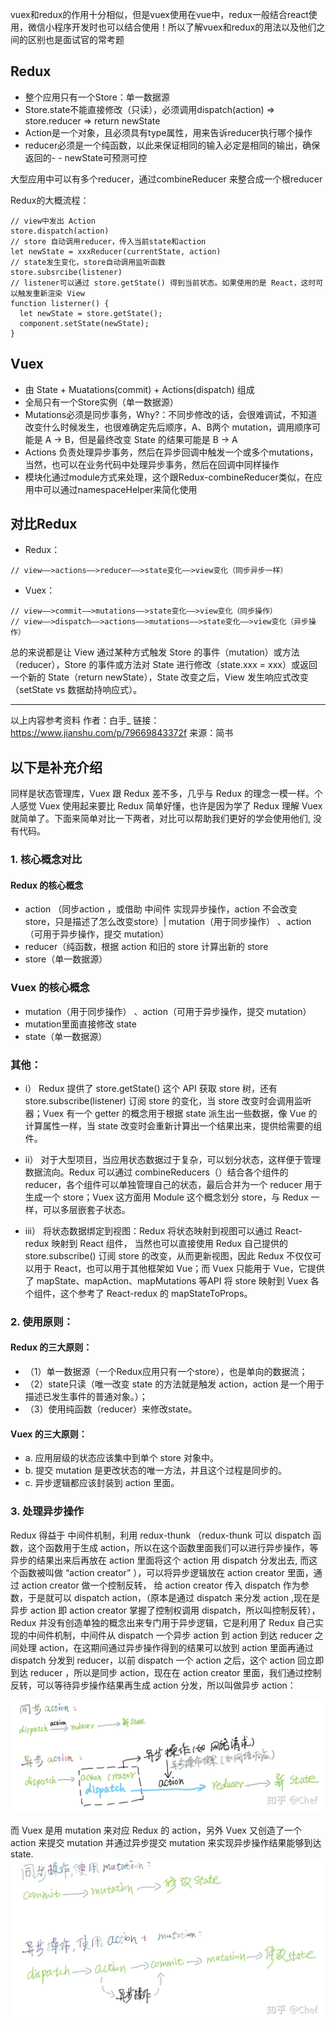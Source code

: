 vuex和redux的作用十分相似，但是vuex使用在vue中，redux一般结合react使用，微信小程序开发时也可以结合使用！所以了解vuex和redux的用法以及他们之间的区别也是面试官的常考题

## Redux
- 整个应用只有一个Store：单一数据源
- Store.state不能直接修改（只读），必须调用dispatch(action) => store.reducer => return newState
- Action是一个对象，且必须具有type属性，用来告诉reducer执行哪个操作
- reducer必须是一个纯函数，以此来保证相同的输入必定是相同的输出，确保返回的- - newState可预测可控
  
大型应用中可以有多个reducer，通过combineReducer 来整合成一个根reducer

Redux的大概流程：
```
// view中发出 Action
store.dispatch(action)
// store 自动调用reducer，传入当前state和action
let newState = xxxReducer(currentState, action)
// state发生变化，store自动调用监听函数
store.subsrcibe(listener)
// listener可以通过 store.getState() 得到当前状态。如果使用的是 React，这时可以触发重新渲染 View
function listerner() {
  let newState = store.getState();
  component.setState(newState);   
}
```


## Vuex
- 由 State + Muatations(commit) + Actions(dispatch) 组成
- 全局只有一个Store实例（单一数据源）
- Mutations必须是同步事务，Why?：不同步修改的话，会很难调试，不知道改变什么时候发生，也很难确定先后顺序，A、B两个 mutation，调用顺序可能是 A -> B，但是最终改变 State 的结果可能是 B -> A
- Actions 负责处理异步事务，然后在异步回调中触发一个或多个mutations，当然，也可以在业务代码中处理异步事务，然后在回调中同样操作
- 模块化通过module方式来处理，这个跟Redux-combineReducer类似，在应用中可以通过namespaceHelper来简化使用


## 对比Redux
- Redux： 
```
// view——>actions——>reducer——>state变化——>view变化（同步异步一样）
```
- Vuex：
``` 
// view——>commit——>mutations——>state变化——>view变化（同步操作） 
// view——>dispatch——>actions——>mutations——>state变化——>view变化（异步操作）
```
总的来说都是让 View 通过某种方式触发 Store 的事件（mutation）或方法（reducer），Store 的事件或方法对 State 进行修改（state.xxx = xxx）或返回一个新的 State（return newState），State 改变之后，View 发生响应式改变（setState vs 数据劫持响应式）。

--- 
以上内容参考资料
作者：白手_
链接：https://www.jianshu.com/p/79669843372f
来源：简书

## 以下是补充介绍

同样是状态管理库，Vuex 跟 Redux 差不多，几乎与 Redux 的理念一模一样。个人感觉 Vuex 使用起来要比 Redux 简单好懂，也许是因为学了 Redux 理解 Vuex 就简单了。下面来简单对比一下两者，对比可以帮助我们更好的学会使用他们, 没有代码。
### 1. 核心概念对比
#### Redux 的核心概念
- action （同步action ，或借助 中间件 实现异步操作，action 不会改变 store，只是描述了怎么改变store）| mutation（用于同步操作） 、action（可用于异步操作，提交 mutation）
- reducer（纯函数，根据 action 和旧的 store 计算出新的 store
- store（单一数据源）
  
### Vuex 的核心概念
- mutation（用于同步操作） 、action（可用于异步操作，提交 mutation）
- mutation里面直接修改 state
- state（单一数据源）

### 其他：
- i） Redux 提供了 store.getState() 这个 API 获取 store 树，还有 store.subscribe(listener) 订阅 store 的变化，当 store 改变时会调用监听器；Vuex 有一个 getter 的概念用于根据 state 派生出一些数据，像 Vue 的计算属性一样，当 state 改变时会重新计算出一个结果出来，提供给需要的组件。

- ii） 对于大型项目，当应用状态数据过于复杂，可以划分状态，这样便于管理数据流向。Redux 可以通过 combineReducers（）结合各个组件的 reducer，各个组件可以单独管理自己的状态，最后合并为一个 reducer 用于生成一个 store；Vuex 这方面用 Module 这个概念划分 store，与 Redux 一样，可以多层嵌套子状态。

- iii） 将状态数据绑定到视图：Redux 将状态映射到视图可以通过 React-redux 映射到 React 组件， 当然也可以直接使用 Redux 自己提供的 store.subscribe() 订阅 store 的改变，从而更新视图，因此 Redux 不仅仅可以用于 React，也可以用于其他框架如 Vue；而 Vuex 只能用于 Vue，它提供了 mapState、mapAction、mapMutations 等API 将 store 映射到 Vuex 各个组件，这个参考了 React-redux 的 mapStateToProps。

### 2. 使用原则：
#### Redux 的三大原则：
- （1）单一数据源（一个Redux应用只有一个store），也是单向的数据流；
- （2）state只读（唯一改变 state 的方法就是触发 action，action 是一个用于描述已发生事件的普通对象。）；
- （3）使用纯函数（reducer）来修改state。
#### Vuex 的三大原则：
- a. 应用层级的状态应该集中到单个 store 对象中。
- b. 提交 mutation 是更改状态的唯一方法，并且这个过程是同步的。
- c. 异步逻辑都应该封装到 action 里面。
### 3. 处理异步操作
Redux 得益于 中间件机制，利用 redux-thunk （redux-thunk 可以 dispatch 函数，这个函数用于生成 action，所以在这个函数里面我们可以进行异步操作，等异步的结果出来后再放在 action 里面将这个 action 用 dispatch 分发出去, 而这个函数被叫做 “action creator” ），可以将异步逻辑放在 action creator 里面，通过 action creator 做一个控制反转， 给 action creator 传入 dispatch 作为参数，于是就可以 dispatch action，（原本是通过 dispatch 来分发 action ,现在是异步 action 即 action creator 掌握了控制权调用 dispatch，所以叫控制反转），Redux 并没有创造单独的概念出来专门用于异步逻辑，它是利用了 Redux 自己实现的中间件机制，中间件从 dispatch 一个异步 action 到 action 到达 reducer 之间处理 action，在这期间通过异步操作得到的结果可以放到 action 里面再通过 dispatch 分发到 reducer，以前 dispatch 一个 action 之后，这个 action 回立即到达 reducer ，所以是同步 action，现在在 action creator 里面，我们通过控制反转，可以等待异步操作结果再生成 action 分发，所以叫做异步 action：

![节点](./image/同步action.jpg)




而 Vuex 是用 mutation 来对应 Redux 的 action，另外 Vuex 又创造了一个 action 来提交 mutation 并通过异步提交 mutation 来实现异步操作结果能够到达 state.
![节点](./image/同步mutation.jpg)




